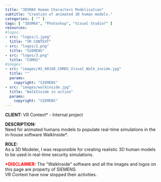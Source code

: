 ```yaml
---
title: "3DSMAX Human Characters Modelisation"
subtitle: "Creation of animated 3D human models."
categories: [ "" ]
tags: [ "3DSMAX", "Photoshop", "Visual Studio?" ]
resources:
#logos:
- src: "logos/1.jpeg"
  title: "VR CONTEXT"
- src: "logos/2.png"
  title: "SIEMENS"
- src: "logos/3.png"
  title: "COMOS"
#images:
- src: "images/AS_60168_COMOS_Visual_Walk_inside.jpg"
  title: ""
  params:
    copyright: "SIEMENS"
- src: "images/walkinside.jpg"
  title: "WalkInside in action"
  params:
    copyright: "SIEMENS"
---
```


<b>CLIENT:</b> VR Context* - Internal project

<b>DESCRIPTION:</b><br>
Need for animated humans models to populate real-time simulations in the in-house software WalkInside*.

<b>ROLE:</b><br>
As a 3D Modeler, I was responsible for creating realistic 3D human models to be used in real-time security simulations.

<b style="color: red;">*DISCLAIMER:</b> The "WalkInside" software and all the images and logos on this page are property of SIEMENS.<br>
VR Context have now stopped their activities.
